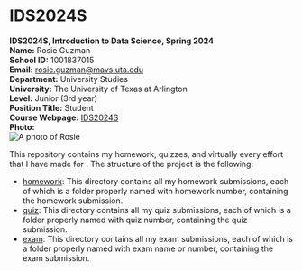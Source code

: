 # IDS2024S

**IDS2024S, Introduction to Data Science, Spring 2024**  
**Name:** Rosie Guzman  
**School ID:** 1001837015   
**Email:** rosie.guzman@mavs.uta.edu    
**Department:** University Studies  
**University:** The University of Texas at Arlington  
**Level:**  Junior (3rd year)  
**Position Title:** Student  
**Course Webpage:** [IDS2024S](www.cdslab.org)  
**Photo:**  
![A photo of Rosie](https://www.google.com/search?q=pou+crying+plush&tbm=isch&ved=2ahUKEwift_zx3IiEAxUJzskDHVHmBAQQ2-cCegQIABAA&oq=pou+crying+plush&gs_lcp=CgNpbWcQAzIHCAAQgAQQGFDdBViICWC1EGgAcAB4AIABhgGIAecBkgEDMi4xmAEAoAEBqgELZ3dzLXdpei1pbWfAAQE&sclient=img&ei=Y9C6Zd_5EYmcp84P0cyTIA&bih=730&biw=1536&rlz=1C1CHBF_enUS910US910#imgrc=vmqf4RYXOjMMrM)  

This repository contains my homework, quizzes, and virtually every effort that I have made for <course name>. The structure of the project is the following:  

+ [homework](./hw): This directory contains all my homework submissions, each of which is a folder properly named with homework number, containing the homework submission.  
+ [quiz](./quiz): This directory contains all my quiz submissions, each of which is a folder properly named with quiz number, containing the quiz submission.  
+ [exam](./exam): This directory contains all my exam submissions, each of which is a folder properly named with exam name or number, containing the exam submission.  

